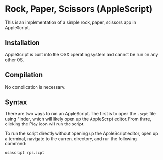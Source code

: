 # Rock, Paper, Scissors (AppleScript)

This is an implementation of a simple rock, paper, scissors app in AppleScript.

## Installation

AppleScript is built into the OSX operating system and cannot be run on any other
OS.

## Compilation

No complication is necessary.

## Syntax

There are two ways to run an AppleScript. The first is to open the `.scpt` file
using Finder, which will likely open up the AppleScript editor. From there, 
clicking the Play icon will run the script.

To run the script directly without opening up the AppleScript editor, open up a
terminal, navigate to the current directory, and run the following command:

```
osascript rps.scpt
```
